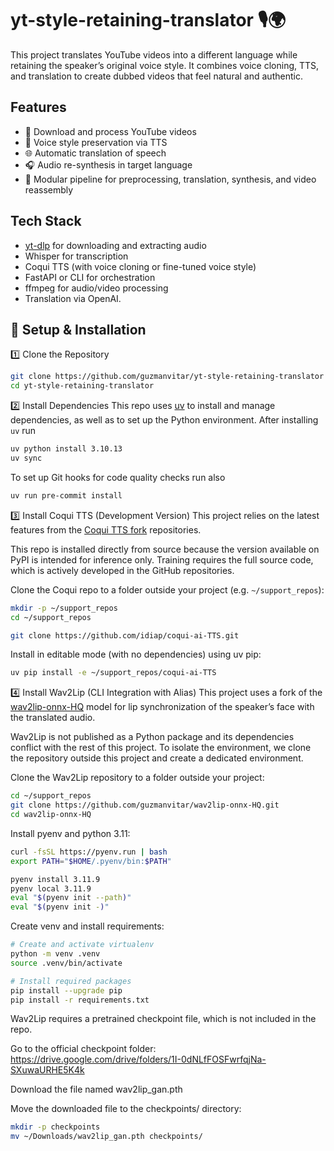 # yt-style-retaining-translator 🎙️🌍
This project translates YouTube videos into a different language while retaining the speaker’s original voice style. It combines voice cloning, TTS, and translation to create dubbed videos that feel natural and authentic.

## Features

- 📼 Download and process YouTube videos
- 🧠 Voice style preservation via TTS
- 🌐 Automatic translation of speech
- 🎧 Audio re-synthesis in target language
- 📂 Modular pipeline for preprocessing, translation, synthesis, and video reassembly

##  Tech Stack

- [yt-dlp](https://github.com/yt-dlp/yt-dlp) for downloading and extracting audio
- Whisper for transcription
- Coqui TTS (with voice cloning or fine-tuned voice style)
- FastAPI or CLI for orchestration
- ffmpeg for audio/video processing
- Translation via OpenAI.

## 🔧 Setup & Installation
1️⃣ Clone the Repository
```bash
git clone https://github.com/guzmanvitar/yt-style-retaining-translator
cd yt-style-retaining-translator
```

2️⃣ Install Dependencies
This repo uses [uv](https://docs.astral.sh/uv/getting-started/installation) to install and manage dependencies,
as well as to set up the Python environment. After installing `uv` run
```bash
uv python install 3.10.13
uv sync
```
To set up Git hooks for code quality checks run also
```bash
uv run pre-commit install
```

3️⃣ Install Coqui TTS (Development Version)
This project relies on the latest features from the [Coqui TTS fork](https://github.com/idiap/coqui-ai-TTS.git) repositories.

This repo is installed directly from source because the version available on PyPI is intended for inference only.
Training requires the full source code, which is actively developed in the GitHub repositories.

Clone the Coqui repo to a folder outside your project (e.g. `~/support_repos`):
```bash
mkdir -p ~/support_repos
cd ~/support_repos

git clone https://github.com/idiap/coqui-ai-TTS.git
```

Install in editable mode (with no dependencies) using uv pip:
```bash
uv pip install -e ~/support_repos/coqui-ai-TTS
```

4️⃣ Install Wav2Lip (CLI Integration with Alias)
This project uses a fork of the [wav2lip-onnx-HQ](https://github.com/guzmanvitar/wav2lip-onnx-HQ) model for lip synchronization of the speaker’s face with the translated audio.

Wav2Lip is not published as a Python package and its dependencies conflict with the rest of this project.
To isolate the environment, we clone the repository outside this project and create a dedicated environment.

Clone the Wav2Lip repository to a folder outside your project:
```bash
cd ~/support_repos
git clone https://github.com/guzmanvitar/wav2lip-onnx-HQ.git
cd wav2lip-onnx-HQ
```

Install pyenv and python 3.11:
```bash
curl -fsSL https://pyenv.run | bash
export PATH="$HOME/.pyenv/bin:$PATH"

pyenv install 3.11.9
pyenv local 3.11.9
eval "$(pyenv init --path)"
eval "$(pyenv init -)"
```

Create venv and install requirements:
```bash
# Create and activate virtualenv
python -m venv .venv
source .venv/bin/activate

# Install required packages
pip install --upgrade pip
pip install -r requirements.txt
```

Wav2Lip requires a pretrained checkpoint file, which is not included in the repo.

Go to the official checkpoint folder:
https://drive.google.com/drive/folders/1I-0dNLfFOSFwrfqjNa-SXuwaURHE5K4k

Download the file named wav2lip_gan.pth

Move the downloaded file to the checkpoints/ directory:
```bash
mkdir -p checkpoints
mv ~/Downloads/wav2lip_gan.pth checkpoints/
```